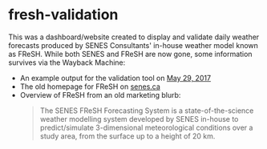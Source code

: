 # fresh-validation
This was a dashboard/website created to display and validate daily weather forecasts produced by SENES Consultants' in-house weather model known as FReSH.  While both SENES and FReSH are now gone, some information survives via the Wayback Machine:
* An example output for the validation tool on [May 29, 2017](https://web.archive.org/web/20170531164548/http://senes.ca/verif/)
* The old homepage for FReSH on [senes.ca](https://web.archive.org/web/20171103153900/http://senes.ca/weather_ontario_weather_forecast.html)
* Overview of FReSH from an old marketing blurb: 
  > The SENES FReSH Forecasting System is a state-of-the-science weather modelling system developed by SENES in-house to predict/simulate 3-dimensional meteorological conditions over a study area, from the surface up to a height of 20 km.
